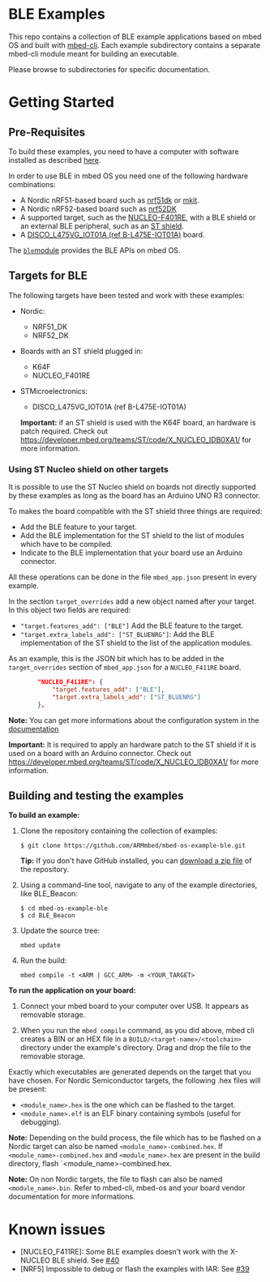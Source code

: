 # BLE Examples
This repo contains a collection of BLE example applications based on
mbed OS and built with [mbed-cli](https://github.com/ARMmbed/mbed-cli). Each example subdirectory contains a separate mbed-cli module meant for building an executable.

Please browse to subdirectories for specific documentation.

Getting Started
===============


Pre-Requisites
--------------


To build these examples, you need to have a computer with software installed as described [here](https://os.mbed.com/docs/latest/tools/setup.html).

In order to use BLE in mbed OS you need one of the following hardware combinations:

* A Nordic nRF51-based board such as [nrf51dk](https://www.nordicsemi.com/eng/Products/nRF51-DK) or [mkit](https://www.nordicsemi.com/eng/Products/Bluetooth-R-low-energy/nRF51822-mKIT).
* A Nordic nRF52-based board such as [nrf52DK](https://os.mbed.com/platforms/Nordic-nRF52-DK/)
* A supported target, such as the [NUCLEO-F401RE](http://www.st.com/en/evaluation-tools/nucleo-f401re.html), with a BLE shield or an external BLE peripheral, such as an [ST shield](http://www.st.com/web/catalog/tools/FM116/SC1075/PF260517).
* A [DISCO_L475VG_IOT01A (ref B-L475E-IOT01A)](http://www.st.com/en/evaluation-tools/b-l475e-iot01a.html) board.


The [`ble`module](https://github.com/ARMmbed/mbed-os/tree/master/bluetooth/ble) provides the BLE APIs on mbed OS.

Targets for BLE
---------------

The following targets have been tested and work with these examples:

* Nordic:
	* NRF51_DK
	* NRF52_DK

* Boards with an ST shield plugged in:
	* K64F
	* NUCLEO_F401RE

* STMicroelectronics:
	* DISCO_L475VG_IOT01A (ref B-L475E-IOT01A)

	<span> **Important:** if an ST shield is used with the K64F board, an hardware is patch required. Check out https://developer.mbed.org/teams/ST/code/X_NUCLEO_IDB0XA1/ for more information.</span>

### Using ST Nucleo shield on other targets

It is possible to use the ST Nucleo shield on boards not directly supported by these examples as long as the board has an Arduino UNO R3 connector.

To makes the board compatible with the ST shield three things are required: 
* Add the BLE feature to your target.
* Add the BLE implementation for the ST shield to the list of modules which have to be compiled.
* Indicate to the BLE implementation that your board use an Arduino connector.

All these operations can be done in the file `mbed_app.json` present in every example.

In the section `target_overrides` add a new object named after your target. 
In this object two fields are required:
* `"target.features_add": ["BLE"]` Add the BLE feature to the target.
* `"target.extra_labels_add": ["ST_BLUENRG"]`: Add the BLE implementation of the ST shield to the list of the application modules.

As an example, this is the JSON bit which has to be added in the `target_overrides` section of `mbed_app.json` for a `NUCLEO_F411RE` board.

```json
        "NUCLEO_F411RE": {
            "target.features_add": ["BLE"],
            "target.extra_labels_add": ["ST_BLUENRG"]
        },
```

<span> **Note:** You can get more informations about the configuration system in the [documentation](https://github.com/ARMmbed/mbed-os/blob/master/docs/config_system.md)</span>

<span> **Important:** It is required to apply an hardware patch to the ST shield if it is used on a board with an Arduino connector. Check out https://developer.mbed.org/teams/ST/code/X_NUCLEO_IDB0XA1/ for more information.</span>


Building and testing the examples
---------------------------------

__To build an example:__

1. Clone the repository containing the collection of examples:

	```
	$ git clone https://github.com/ARMmbed/mbed-os-example-ble.git
	```


	**Tip:** If you don't have GitHub installed, you can [download a zip file](https://github.com/ARMmbed/mbed-os-example-ble/archive/master.zip) of the repository.

1. Using a command-line tool, navigate to any of the example directories, like BLE_Beacon:

	```
	$ cd mbed-os-example-ble
	$ cd BLE_Beacon
	```

1. Update the source tree:

	```
	mbed update
	```

1. Run the build:

	```mbed compile -t <ARM | GCC_ARM> -m <YOUR_TARGET>```

__To run the application on your board:__

1. Connect your mbed board to your computer over USB. It appears as removable storage.

1. When you run the ``mbed compile`` command, as you did above, mbed cli creates a BIN or an HEX file in a ```BUILD/<target-name>/<toolchain>``` directory under the example's directory. Drag and drop the file to the removable storage.


Exactly which executables are generated depends on the target that you have
chosen. For Nordic Semiconductor targets, the following .hex files will be present:

 * `<module_name>.hex` is the one which can be flashed to the target.
 * `<module_name>.elf` is an ELF binary containing symbols (useful for debugging).

**Note:** Depending on the build process, the file which has to be flashed on a Nordic target can also be named `<module_name>-combined.hex`. If `<module_name>-combined.hex` and `<module_name>.hex` are present in the build directory, flash `<module_name>-combined.hex.

**Note:** On non Nordic targets, the file to flash can also be named `<module_name>.bin`. Refer to mbed-cli, mbed-os and your board vendor documentation for more informations.


Known issues 
============

* [NUCLEO_F411RE]: Some BLE examples doesn't work with the X-NUCLEO BLE shield. See [#40](https://github.com/ARMmbed/mbed-os-example-ble/issues/40)
* [NRF5] Impossible to debug or flash the examples with IAR: See [#39](https://github.com/ARMmbed/mbed-os-example-ble/issues/39)
